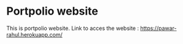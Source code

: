 # Portpolio website

This is portpolio website. Link to acces the website : https://pawar-rahul.herokuapp.com/

